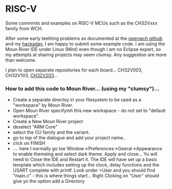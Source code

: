 # RISC-V
Some commrnts and examples on RISC-V MCUs such as the CH32Vxxx family from WCH.

After some early teething problems as documented at the <a href="https://github.com/openwch/ch32v003/issues/16" target="_blank"> openwch github</a> and my <a href="https://hackaday.io/project/191172-using-ch32vxxx-risc-v-and-moun-river" target="_blank">hackaday</a>, I am happy to submit some example code.  I am using the Moun River IDE under Linux (Mint) even though I am no Eclipse expert, so my attempts at sharing projects may seem clumsy.  Any suggestion are more than welcome.

I plan to open separate repositories for each board...  CH32V003, CH32V103, <a href="https://github.com/CanHobby/CH32V203">CH32V203</a>...

### How to add this code to Moun River... (using my "clumsy")...

 - Create a separate directoy in your filesystem to be used as a "workspace" by Moun River.
 - Open Moun River specifyinh this new workspace - do not set to "default workspace".
 - Create a New Moun River project
 - deselect "ARM Core"
 - select the CU family and the variant.
 - go to top of the dialogue and add your project name..
 - click on FINISH
 - ....  here I normally go toe Window->Preferences->Geeral->Appearance  to enable themeing and select dark theme.
     Apply and close...   Yu will need to Close the IDE and Restart it.
   The IDE will have set up a basic template which includes setting up the clock, delay functions and the USART complete with printf.
   Look under >User and you should find "main.c" - this is where things start...
   Right Clicking on "User" should give yo the option add a Directory
   


